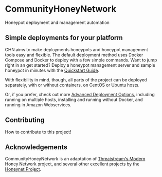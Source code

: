 CommunityHoneyNetwork
=====================

Honeypot deployment and management automation

## Simple deployments for your platform

CHN aims to make deployments honeypots and honeypot management tools easy and flexible. The default deployment method uses Docker Compose and Docker to deploy with a few simple commands.  Want to jump right in an get started?  Deploy a honeypot management server and sample honeypot in minutes with the [Quickstart Guide](quickstart.md).

With flexibility in mind, though, all parts of the project can be deployed separately, with or without containers, on CentOS or Ubuntu hosts.

Or, if you prefer, check out more [Advanced Deployment Options](advanced.md), including running on multiple hosts, installing and running without Docker, and running in Amazon Webservices.

## Contributing

How to contribute to this project!

## Acknowledgements

CommunityHoneyNetwork is an adaptation of [Threatstream's Modern Honey Network](https://threatstream.github.io/mhn/) project, and several other excellent projects by the [Honeynet Project](https://www.honeynet.org/).
